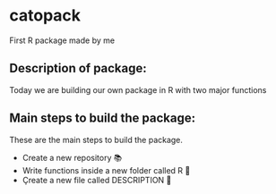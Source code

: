 # catopack
First R package made by me

## Description of package: 
Today we are building our own package in R with two major functions 

## Main steps to build the package: 
These are the main steps to build the package. 
+ Create a new repository 📚
+ Write functions inside a new folder called R 📁
+ Çreate a new file called DESCRIPTION 📓
